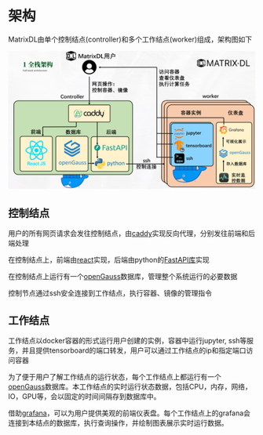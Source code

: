 # 架构

MatrixDL由单个控制结点(controller)和多个工作结点(worker)组成，架构图如下

![alt text](assets/index/structure.png)

## 控制结点

用户的所有网页请求会发往控制结点，由[caddy](https://caddyserver.com/)实现反向代理，分别发往前端和后端处理

在控制结点上，前端由[react](https://react.dev/)实现，后端由python的[FastAPI库](https://fastapi.tiangolo.com/)实现

在控制结点上运行有一个[openGauss](https://opengauss.org/zh/)数据库，管理整个系统运行的必要数据

控制节点通过ssh安全连接到工作结点，执行容器、镜像的管理指令

## 工作结点

工作结点以docker容器的形式运行用户创建的实例，容器中运行jupyter, ssh等服务，并且提供tensorboard的端口转发，用户可以通过工作结点的ip和指定端口访问容器

为了便于用户了解工作结点的运行状态，每个工作结点上都运行有一个[openGauss](https://opengauss.org/zh/)数据库。本工作结点的实时运行状态数据，包括CPU，内存，网络，IO，GPU等，会以固定的时间间隔存到数据库中。

借助[grafana](https://grafana.com/)，可以为用户提供美观的前端仪表盘。每个工作结点上的grafana会连接到本结点的数据库，执行查询操作，并绘制图表展示实时运行数据。